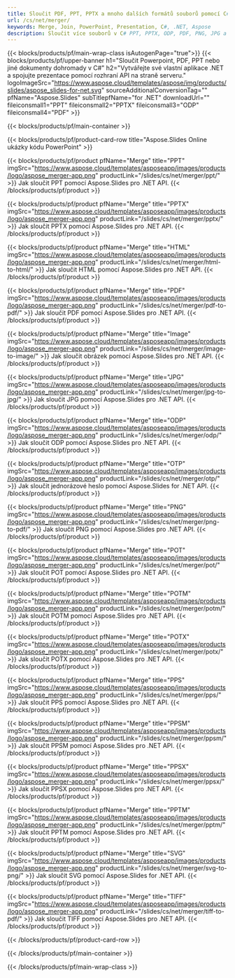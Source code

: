 ```yaml
---
title: Sloučit PDF, PPT, PPTX a mnoho dalších formátů souborů pomocí C#
url: /cs/net/merger/
keywords: Merge, Join, PowerPoint, Presentation, C#, .NET, Aspose
description: Sloučit více souborů v C# PPT, PPTX, ODP, PDF, PNG, JPG a mnoha dalších.
---
```


{{< blocks/products/pf/main-wrap-class isAutogenPage="true">}}
{{< blocks/products/pf/upper-banner h1="Sloučit Powerpoint, PDF, PPT nebo jiné dokumenty dohromady v C#" h2="Vytvářejte své vlastní aplikace .NET a spojujte prezentace pomocí rozhraní API na straně serveru." logoImageSrc="https://www.aspose.cloud/templates/aspose/img/products/slides/aspose_slides-for-net.svg" sourceAdditionalConversionTag="" pfName="Aspose.Slides" subTitlepfName="for .NET" downloadUrl="" fileiconsmall1="PPT" fileiconsmall2="PPTX" fileiconsmall3="ODP" fileiconsmall4="PDF" >}}

{{< blocks/products/pf/main-container >}}

{{< blocks/products/pf/product-card-row title="Aspose.Slides Online ukázky kódu PowerPoint" >}}

{{< blocks/products/pf/product pfName="Merge" title="PPT" imgSrc="https://www.aspose.cloud/templates/asposeapp/images/products/logo/aspose_merger-app.png" productLink="/slides/cs/net/merger/ppt/" >}}
Jak sloučit PPT pomocí Aspose.Slides pro .NET API.
{{< /blocks/products/pf/product >}}

{{< blocks/products/pf/product pfName="Merge" title="PPTX" imgSrc="https://www.aspose.cloud/templates/asposeapp/images/products/logo/aspose_merger-app.png" productLink="/slides/cs/net/merger/pptx/" >}}
Jak sloučit PPTX pomocí Aspose.Slides pro .NET API.
{{< /blocks/products/pf/product >}}

{{< blocks/products/pf/product pfName="Merge" title="HTML" imgSrc="https://www.aspose.cloud/templates/asposeapp/images/products/logo/aspose_merger-app.png" productLink="/slides/cs/net/merger/html-to-html/" >}}
Jak sloučit HTML pomocí Aspose.Slides pro .NET API.
{{< /blocks/products/pf/product >}}

{{< blocks/products/pf/product pfName="Merge" title="PDF" imgSrc="https://www.aspose.cloud/templates/asposeapp/images/products/logo/aspose_merger-app.png" productLink="/slides/cs/net/merger/pdf-to-pdf/" >}}
Jak sloučit PDF pomocí Aspose.Slides pro .NET API.
{{< /blocks/products/pf/product >}}

{{< blocks/products/pf/product pfName="Merge" title="Image" imgSrc="https://www.aspose.cloud/templates/asposeapp/images/products/logo/aspose_merger-app.png" productLink="/slides/cs/net/merger/image-to-image/" >}}
Jak sloučit obrázek pomocí Aspose.Slides pro .NET API.
{{< /blocks/products/pf/product >}}

{{< blocks/products/pf/product pfName="Merge" title="JPG" imgSrc="https://www.aspose.cloud/templates/asposeapp/images/products/logo/aspose_merger-app.png" productLink="/slides/cs/net/merger/jpg-to-jpg/" >}}
Jak sloučit JPG pomocí Aspose.Slides pro .NET API.
{{< /blocks/products/pf/product >}}

{{< blocks/products/pf/product pfName="Merge" title="ODP" imgSrc="https://www.aspose.cloud/templates/asposeapp/images/products/logo/aspose_merger-app.png" productLink="/slides/cs/net/merger/odp/" >}}
Jak sloučit ODP pomocí Aspose.Slides pro .NET API.
{{< /blocks/products/pf/product >}}

{{< blocks/products/pf/product pfName="Merge" title="OTP" imgSrc="https://www.aspose.cloud/templates/asposeapp/images/products/logo/aspose_merger-app.png" productLink="/slides/cs/net/merger/otp/" >}}
Jak sloučit jednorázové heslo pomocí Aspose.Slides for .NET API.
{{< /blocks/products/pf/product >}}

{{< blocks/products/pf/product pfName="Merge" title="PNG" imgSrc="https://www.aspose.cloud/templates/asposeapp/images/products/logo/aspose_merger-app.png" productLink="/slides/cs/net/merger/png-to-pdf/" >}}
Jak sloučit PNG pomocí Aspose.Slides pro .NET API.
{{< /blocks/products/pf/product >}}

{{< blocks/products/pf/product pfName="Merge" title="POT" imgSrc="https://www.aspose.cloud/templates/asposeapp/images/products/logo/aspose_merger-app.png" productLink="/slides/cs/net/merger/pot/" >}}
Jak sloučit POT pomocí Aspose.Slides pro .NET API.
{{< /blocks/products/pf/product >}}

{{< blocks/products/pf/product pfName="Merge" title="POTM" imgSrc="https://www.aspose.cloud/templates/asposeapp/images/products/logo/aspose_merger-app.png" productLink="/slides/cs/net/merger/potm/" >}}
Jak sloučit POTM pomocí Aspose.Slides pro .NET API.
{{< /blocks/products/pf/product >}}

{{< blocks/products/pf/product pfName="Merge" title="POTX" imgSrc="https://www.aspose.cloud/templates/asposeapp/images/products/logo/aspose_merger-app.png" productLink="/slides/cs/net/merger/potx/" >}}
Jak sloučit POTX pomocí Aspose.Slides pro .NET API.
{{< /blocks/products/pf/product >}}

{{< blocks/products/pf/product pfName="Merge" title="PPS" imgSrc="https://www.aspose.cloud/templates/asposeapp/images/products/logo/aspose_merger-app.png" productLink="/slides/cs/net/merger/pps/" >}}
Jak sloučit PPS pomocí Aspose.Slides pro .NET API.
{{< /blocks/products/pf/product >}}

{{< blocks/products/pf/product pfName="Merge" title="PPSM" imgSrc="https://www.aspose.cloud/templates/asposeapp/images/products/logo/aspose_merger-app.png" productLink="/slides/cs/net/merger/ppsm/" >}}
Jak sloučit PPSM pomocí Aspose.Slides pro .NET API.
{{< /blocks/products/pf/product >}}

{{< blocks/products/pf/product pfName="Merge" title="PPSX" imgSrc="https://www.aspose.cloud/templates/asposeapp/images/products/logo/aspose_merger-app.png" productLink="/slides/cs/net/merger/ppsx/" >}}
Jak sloučit PPSX pomocí Aspose.Slides pro .NET API.
{{< /blocks/products/pf/product >}}

{{< blocks/products/pf/product pfName="Merge" title="PPTM" imgSrc="https://www.aspose.cloud/templates/asposeapp/images/products/logo/aspose_merger-app.png" productLink="/slides/cs/net/merger/pptm/" >}}
Jak sloučit PPTM pomocí Aspose.Slides pro .NET API.
{{< /blocks/products/pf/product >}}

{{< blocks/products/pf/product pfName="Merge" title="SVG" imgSrc="https://www.aspose.cloud/templates/asposeapp/images/products/logo/aspose_merger-app.png" productLink="/slides/cs/net/merger/svg-to-png/" >}}
Jak sloučit SVG pomocí Aspose.Slides for .NET API.
{{< /blocks/products/pf/product >}}

{{< blocks/products/pf/product pfName="Merge" title="TIFF" imgSrc="https://www.aspose.cloud/templates/asposeapp/images/products/logo/aspose_merger-app.png" productLink="/slides/cs/net/merger/tiff-to-pdf/" >}}
Jak sloučit TIFF pomocí Aspose.Slides pro .NET API.
{{< /blocks/products/pf/product >}}


{{< /blocks/products/pf/product-card-row >}}

{{< /blocks/products/pf/main-container >}}
    
{{< /blocks/products/pf/main-wrap-class >}}